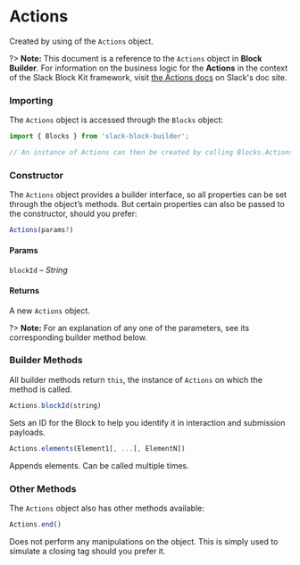 # Actions

Created by using of the `Actions` object.

?> **Note:** This document is a reference to the `Actions` object in **Block Builder**. For information on the business logic for the **Actions** in the context of the Slack Block Kit framework, visit [the Actions docs](https:&#x2F;&#x2F;api.slack.com&#x2F;reference&#x2F;block-kit&#x2F;blocks#actions) on Slack's doc site.

### Importing

The `Actions` object is accessed through the `Blocks` object:

```javascript
import { Blocks } from 'slack-block-builder';

// An instance of Actions can then be created by calling Blocks.Actions();
```


### Constructor

The `Actions` object provides a builder interface, so all properties can be set through the object’s methods. But certain properties can also be passed to the constructor, should you prefer:

```javascript
Actions(params?)
```

#### Params

`blockId` – *String*

#### Returns

A new `Actions` object.

?> **Note:** For an explanation of any one of the parameters, see its corresponding builder method below.

### Builder Methods

All builder methods return `this`, the instance of `Actions` on which the method is called.

```javascript
Actions.blockId(string)
```

Sets an ID for the Block to help you identify it in interaction and submission payloads.
```javascript
Actions.elements(Element1[, ...[, ElementN])
```

Appends elements. Can be called multiple times.


### Other Methods

The `Actions` object also has other methods available:

```javascript
Actions.end()
```

Does not perform any manipulations on the object. This is simply used to simulate a closing tag should you prefer it.

